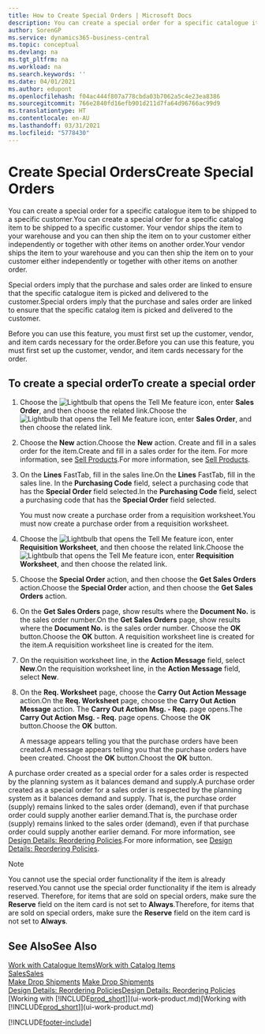 ```yaml
---
title: How to Create Special Orders | Microsoft Docs
description: You can create a special order for a specific catalogue item to be shipped to a specific customer. Your vendor ships the item to your warehouse and you can then ship the item on to your customer either independently or together with other items on another order.
author: SorenGP
ms.service: dynamics365-business-central
ms.topic: conceptual
ms.devlang: na
ms.tgt_pltfrm: na
ms.workload: na
ms.search.keywords: ''
ms.date: 04/01/2021
ms.author: edupont
ms.openlocfilehash: f04ac444f807a778cbda03b7062a5c4e23ea8386
ms.sourcegitcommit: 766e2840fd16efb901d211d7fa64d96766ac99d9
ms.translationtype: HT
ms.contentlocale: en-AU
ms.lasthandoff: 03/31/2021
ms.locfileid: "5778430"
---
```

# <a name="create-special-orders"></a><span data-ttu-id="d77e2-104">Create Special Orders</span><span class="sxs-lookup"><span data-stu-id="d77e2-104">Create Special Orders</span></span>
<span data-ttu-id="d77e2-105">You can create a special order for a specific catalogue item to be shipped to a specific customer.</span><span class="sxs-lookup"><span data-stu-id="d77e2-105">You can create a special order for a specific catalog item to be shipped to a specific customer.</span></span> <span data-ttu-id="d77e2-106">Your vendor ships the item to your warehouse and you can then ship the item on to your customer either independently or together with other items on another order.</span><span class="sxs-lookup"><span data-stu-id="d77e2-106">Your vendor ships the item to your warehouse and you can then ship the item on to your customer either independently or together with other items on another order.</span></span>  

<span data-ttu-id="d77e2-107">Special orders imply that the purchase and sales order are linked to ensure that the specific catalogue item is picked and delivered to the customer.</span><span class="sxs-lookup"><span data-stu-id="d77e2-107">Special orders imply that the purchase and sales order are linked to ensure that the specific catalog item is picked and delivered to the customer.</span></span>  

<span data-ttu-id="d77e2-108">Before you can use this feature, you must first set up the customer, vendor, and item cards necessary for the order.</span><span class="sxs-lookup"><span data-stu-id="d77e2-108">Before you can use this feature, you must first set up the customer, vendor, and item cards necessary for the order.</span></span>  

## <a name="to-create-a-special-order"></a><span data-ttu-id="d77e2-109">To create a special order</span><span class="sxs-lookup"><span data-stu-id="d77e2-109">To create a special order</span></span>  
1.  <span data-ttu-id="d77e2-110">Choose the ![Lightbulb that opens the Tell Me feature](media/ui-search/search_small.png "Tell me what you want to do") icon, enter **Sales Order**, and then choose the related link.</span><span class="sxs-lookup"><span data-stu-id="d77e2-110">Choose the ![Lightbulb that opens the Tell Me feature](media/ui-search/search_small.png "Tell me what you want to do") icon, enter **Sales Order**, and then choose the related link.</span></span>  
2. <span data-ttu-id="d77e2-111">Choose the **New** action.</span><span class="sxs-lookup"><span data-stu-id="d77e2-111">Choose the **New** action.</span></span> <span data-ttu-id="d77e2-112">Create and fill in a  sales order for the item.</span><span class="sxs-lookup"><span data-stu-id="d77e2-112">Create and fill in a  sales order for the item.</span></span> <span data-ttu-id="d77e2-113">For more information, see [Sell Products](sales-how-sell-products.md).</span><span class="sxs-lookup"><span data-stu-id="d77e2-113">For more information, see [Sell Products](sales-how-sell-products.md).</span></span>
3.  <span data-ttu-id="d77e2-114">On the **Lines** FastTab, fill in the sales line.</span><span class="sxs-lookup"><span data-stu-id="d77e2-114">On the **Lines** FastTab, fill in the sales line.</span></span> <span data-ttu-id="d77e2-115">In the **Purchasing Code** field, select a purchasing code that has the **Special Order** field selected.</span><span class="sxs-lookup"><span data-stu-id="d77e2-115">In the **Purchasing Code** field, select a purchasing code that has the **Special Order** field selected.</span></span>

    <span data-ttu-id="d77e2-116">You must now create a purchase order from a requisition worksheet.</span><span class="sxs-lookup"><span data-stu-id="d77e2-116">You must now create a purchase order from a requisition worksheet.</span></span>  
4. <span data-ttu-id="d77e2-117">Choose the ![Lightbulb that opens the Tell Me feature](media/ui-search/search_small.png "Tell me what you want to do") icon, enter **Requisition Worksheet**, and then choose the related link.</span><span class="sxs-lookup"><span data-stu-id="d77e2-117">Choose the ![Lightbulb that opens the Tell Me feature](media/ui-search/search_small.png "Tell me what you want to do") icon, enter **Requisition Worksheet**, and then choose the related link.</span></span>  
5. <span data-ttu-id="d77e2-118">Choose the **Special Order** action, and then choose the **Get Sales Orders** action.</span><span class="sxs-lookup"><span data-stu-id="d77e2-118">Choose the **Special Order** action, and then choose the **Get Sales Orders** action.</span></span>  
6.  <span data-ttu-id="d77e2-119">On the **Get Sales Orders** page, show results where the **Document No.** is the sales order number.</span><span class="sxs-lookup"><span data-stu-id="d77e2-119">On the **Get Sales Orders** page, show results where the **Document No.** is the sales order number.</span></span> <span data-ttu-id="d77e2-120">Choose the **OK** button.</span><span class="sxs-lookup"><span data-stu-id="d77e2-120">Choose the **OK** button.</span></span> <span data-ttu-id="d77e2-121">A requisition worksheet line is created for the item.</span><span class="sxs-lookup"><span data-stu-id="d77e2-121">A requisition worksheet line is created for the item.</span></span>  
7.  <span data-ttu-id="d77e2-122">On the requisition worksheet line, in the **Action Message** field, select **New**.</span><span class="sxs-lookup"><span data-stu-id="d77e2-122">On the requisition worksheet line, in the **Action Message** field, select **New**.</span></span>  
8.  <span data-ttu-id="d77e2-123">On the **Req. Worksheet** page, choose the **Carry Out Action Message** action.</span><span class="sxs-lookup"><span data-stu-id="d77e2-123">On the **Req. Worksheet** page, choose the **Carry Out Action Message** action.</span></span> <span data-ttu-id="d77e2-124">The **Carry Out Action Msg. - Req.** page opens.</span><span class="sxs-lookup"><span data-stu-id="d77e2-124">The **Carry Out Action Msg. - Req.** page opens.</span></span> <span data-ttu-id="d77e2-125">Choose the **OK** button.</span><span class="sxs-lookup"><span data-stu-id="d77e2-125">Choose the **OK** button.</span></span>  

    <span data-ttu-id="d77e2-126">A message appears telling you that the purchase orders have been created.</span><span class="sxs-lookup"><span data-stu-id="d77e2-126">A message appears telling you that the purchase orders have been created.</span></span> <span data-ttu-id="d77e2-127">Choost the **OK** button.</span><span class="sxs-lookup"><span data-stu-id="d77e2-127">Choost the **OK** button.</span></span>  

<span data-ttu-id="d77e2-128">A purchase order created as a special order for a sales order is respected by the planning system as it balances demand and supply.</span><span class="sxs-lookup"><span data-stu-id="d77e2-128">A purchase order created as a special order for a sales order is respected by the planning system as it balances demand and supply.</span></span> <span data-ttu-id="d77e2-129">That is, the purchase order (supply) remains linked to the sales order (demand), even if that purchase order could supply another earlier demand.</span><span class="sxs-lookup"><span data-stu-id="d77e2-129">That is, the purchase order (supply) remains linked to the sales order (demand), even if that purchase order could supply another earlier demand.</span></span> <span data-ttu-id="d77e2-130">For more information, see [Design Details: Reordering Policies](design-details-reservation-order-tracking-and-action-messaging.md).</span><span class="sxs-lookup"><span data-stu-id="d77e2-130">For more information, see [Design Details: Reordering Policies](design-details-reservation-order-tracking-and-action-messaging.md).</span></span>  

> [!NOTE]  
>  <span data-ttu-id="d77e2-131">You cannot use the special order functionality if the item is already reserved.</span><span class="sxs-lookup"><span data-stu-id="d77e2-131">You cannot use the special order functionality if the item is already reserved.</span></span> <span data-ttu-id="d77e2-132">Therefore, for items that are sold on special orders, make sure the **Reserve** field on the item card is not set to **Always**.</span><span class="sxs-lookup"><span data-stu-id="d77e2-132">Therefore, for items that are sold on special orders, make sure the **Reserve** field on the item card is not set to **Always**.</span></span>  

## <a name="see-also"></a><span data-ttu-id="d77e2-133">See Also</span><span class="sxs-lookup"><span data-stu-id="d77e2-133">See Also</span></span>  
[<span data-ttu-id="d77e2-134">Work with Catalogue Items</span><span class="sxs-lookup"><span data-stu-id="d77e2-134">Work with Catalog Items</span></span>](inventory-how-work-nonstock-items.md)  
[<span data-ttu-id="d77e2-135">Sales</span><span class="sxs-lookup"><span data-stu-id="d77e2-135">Sales</span></span>](sales-manage-sales.md)  
<span data-ttu-id="d77e2-136">[Make Drop Shipments](sales-how-drop-shipment.md) </span><span class="sxs-lookup"><span data-stu-id="d77e2-136">[Make Drop Shipments](sales-how-drop-shipment.md) </span></span>  
[<span data-ttu-id="d77e2-137">Design Details: Reordering Policies</span><span class="sxs-lookup"><span data-stu-id="d77e2-137">Design Details: Reordering Policies</span></span>](design-details-reservation-order-tracking-and-action-messaging.md)  
<span data-ttu-id="d77e2-138">[Working with [!INCLUDE[prod_short](includes/prod_short.md)]](ui-work-product.md)</span><span class="sxs-lookup"><span data-stu-id="d77e2-138">[Working with [!INCLUDE[prod_short](includes/prod_short.md)]](ui-work-product.md)</span></span>


[!INCLUDE[footer-include](includes/footer-banner.md)]